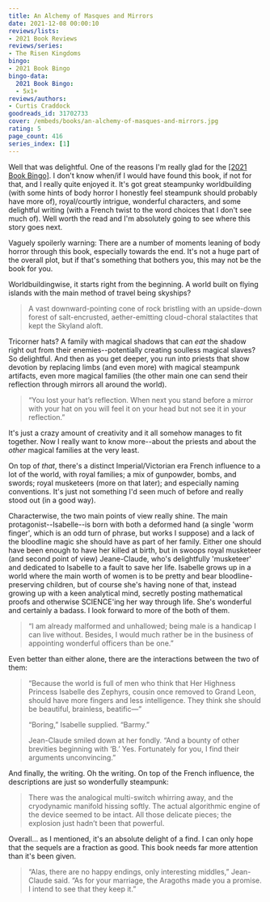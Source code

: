 ```yaml
---
title: An Alchemy of Masques and Mirrors
date: 2021-12-08 00:00:10
reviews/lists:
- 2021 Book Reviews
reviews/series:
- The Risen Kingdoms
bingo:
- 2021 Book Bingo
bingo-data:
  2021 Book Bingo:
  - 5x1+
reviews/authors:
- Curtis Craddock
goodreads_id: 31702733
cover: /embeds/books/an-alchemy-of-masques-and-mirrors.jpg
rating: 5
page_count: 416
series_index: [1]
---
```

Well that was delightful. One of the reasons I'm really glad for the [[2021 Book Bingo]](). I don't know when/if I would have found this book, if not for that, and I really quite enjoyed it. It's got great steampunky worldbuilding (with some hints of body horror I honestly feel steampunk should probably have more of), royal/courtly intrigue, wonderful characters, and some delightful writing (with a French twist to the word choices that I don't see much of). Well worth the read and I'm absolutely going to see where this story goes next. 

Vaguely spoilerly warning: There are a number of moments leaning of body horror through this book, especially towards the end. It's not a huge part of the overall plot, but if that's something that bothers you, this may not be the book for you. 

Worldbuildingwise, it starts right from the beginning. A world built on flying islands with the main method of travel being skyships? 

> A vast downward-pointing cone of rock bristling with an upside-down forest of salt-encrusted, aether-emitting cloud-choral stalactites that kept the Skyland aloft.

Tricorner hats? A family with magical shadows that can *eat* the shadow right out from their enemies--potentially creating soulless magical slaves? So delightful. And then as you get deeper, you run into priests that show devotion by replacing limbs (and even more) with magical steampunk artifacts, even more magical families (the other main one can send their reflection through mirrors all around the world).

> “You lost your hat’s reflection. When next you stand before a mirror with your hat on you will feel it on your head but not see it in your reflection.”

It's just a crazy amount of creativity and it all somehow manages to fit together. Now I really want to know more--about the priests and about the *other* magical families at the very least. 

On top of *that*, there's a distinct Imperial/Victorian era French influence to a lot of the world, with royal families; a mix of gunpowder, bombs, and swords; royal musketeers (more on that later); and especially naming conventions. It's just not something I'd seen much of before and really stood out (in a good way).

Characterwise, the two main points of view really shine. The main protagonist--Isabelle--is born with both a deformed hand (a single 'worm finger', which is an odd turn of phrase, but works I suppose) and a lack of the bloodline magic she should have as part of her family. Either one should have been enough to have her killed at birth, but in swoops royal musketeer (and second point of view) Jeane-Claude, who's delightfully 'musketeer' and dedicated to Isabelle to a fault to save her life. Isabelle grows up in a world where the main worth of women is to be pretty and bear bloodline-preserving children, but of course she's having none of that, instead growing up with a keen analytical mind, secretly posting mathematical proofs and otherwise SCIENCE'ing her way through life. She's wonderful and certainly a badass. I look forward to more of the both of them. 

> “I am already malformed and unhallowed; being male is a handicap I can live without. Besides, I would much rather be in the business of appointing wonderful officers than be one.”

Even better than either alone, there are the interactions between the two of them:

> “Because the world is full of men who think that Her Highness Princess Isabelle des Zephyrs, cousin once removed to Grand Leon, should have more fingers and less intelligence. They think she should be beautiful, brainless, beatific—”   
> 
> “Boring,” Isabelle supplied. “Barmy.”   
> 
> Jean-Claude smiled down at her fondly. “And a bounty of other brevities beginning with ‘B.’ Yes. Fortunately for you, I find their arguments unconvincing.”  

And finally, the writing. Oh the writing. On top of the French influence, the descriptions are just so wonderfully steampunk:

> There was the analogical multi-switch whirring away, and the cryodynamic manifold hissing softly. The actual algorithmic engine of the device seemed to be intact. All those delicate pieces; the explosion just hadn’t been that powerful.

Overall... as I mentioned, it's an absolute delight of a find. I can only hope that the sequels are a fraction as good. This book needs far more attention than it's been given. 

> “Alas, there are no happy endings, only interesting middles,” Jean-Claude said. “As for your marriage, the Aragoths made you a promise. I intend to see that they keep it.”
